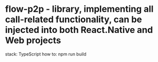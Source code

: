 # flow-p2p - library, implementing all call-related functionality, can be injected into both React.Native and Web projects
stack: TypeScript
how to: npm run build
